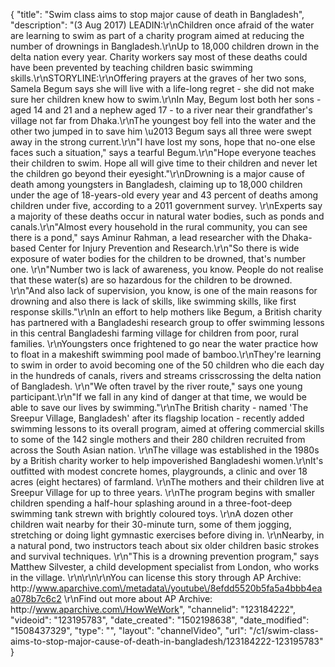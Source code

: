 {
    "title": "Swim class aims to stop major cause of death in Bangladesh",
    "description": "(3 Aug 2017) LEADIN:\r\nChildren once afraid of the water are learning to swim as part of a charity program aimed at reducing the number of drownings in Bangladesh.\r\nUp to 18,000 children drown in the delta nation every year. Charity workers say most of these deaths could have been prevented by teaching children basic swimming skills.\r\nSTORYLINE:\r\nOffering prayers at the graves of her two sons, Samela Begum says she will live with a life-long regret - she did not make sure her children knew how to swim.\r\nIn May, Begum lost both her sons - aged 14 and 21 and a nephew aged 17 - to a river near their grandfather's village not far from Dhaka.\r\nThe youngest boy fell into the water and the other two jumped in to save him \u2013 Begum says all three were swept away in the strong current.\r\n\"I have lost my sons, hope that no-one else faces such a situation,\" says a tearful Begum.\r\n\"Hope everyone teaches their children to swim. Hope all will give time to their children and never let the children go beyond their eyesight.\"\r\nDrowning is a major cause of death among youngsters in Bangladesh, claiming up to 18,000 children under the age of 18-years-old every year and 43 percent of deaths among children under five, according to a 2011 government survey. \r\nExperts say a majority of these deaths occur in natural water bodies, such as ponds and canals.\r\n\"Almost every household in the rural community, you can see there is a pond,\" says Aminur Rahman, a lead researcher with the Dhaka-based Center for Injury Prevention and Research.\r\n\"So there is wide exposure of water bodies for the children to be drowned, that's number one. \r\n\"Number two is lack of awareness, you know. People do not realise that these water(s) are so hazardous for the children to be drowned. \r\n\"And also lack of supervision, you know, is one of the main reasons for drowning and also there is lack of skills, like swimming skills, like first response skills.\"\r\nIn an effort to help mothers like Begum, a British charity has partnered with a Bangladeshi research group to offer swimming lessons in this central Bangladeshi farming village for children from poor, rural families. \r\nYoungsters once frightened to go near the water practice how to float in a makeshift swimming pool made of bamboo.\r\nThey're learning to swim in order to avoid becoming one of the 50 children who die each day in the hundreds of canals, rivers and streams crisscrossing the delta nation of Bangladesh. \r\n\"We often travel by the river route,\" says one young participant.\r\n\"If we fall in any kind of danger at that time, we would be able to save our lives by swimming.\"\r\nThe British charity - named 'The Sreepur Village, Bangladesh' after its flagship location - recently added swimming lessons to its overall program, aimed at offering commercial skills to some of the 142 single mothers and their 280 children recruited from across the South Asian nation. \r\nThe village was established in the 1980s by a British charity worker to help impoverished Bangladeshi women.\r\nIt's outfitted with modest concrete homes, playgrounds, a clinic and over 18 acres (eight hectares) of farmland. \r\nThe mothers and their children live at Sreepur Village for up to three years. \r\nThe program begins with smaller children spending a half-hour splashing around in a three-foot-deep swimming tank strewn with brightly coloured toys. \r\nA dozen other children wait nearby for their 30-minute turn, some of them jogging, stretching or doing light gymnastic exercises before diving in. \r\nNearby, in a natural pond, two instructors teach about six older children basic strokes and survival techniques. \r\n\"This is a drowning prevention program,\" says Matthew Silvester, a child development specialist from London, who works in the village. \r\n\r\n\r\nYou can license this story through AP Archive: http:\/\/www.aparchive.com\/metadata\/youtube\/8efdd5520b5fa5a4bbb4eaa078b7c6c2 \r\nFind out more about AP Archive: http:\/\/www.aparchive.com\/HowWeWork",
    "channelid": "123184222",
    "videoid": "123195783",
    "date_created": "1502198638",
    "date_modified": "1508437329",
    "type": "",
    "layout": "channelVideo",
    "url": "\/c1\/swim-class-aims-to-stop-major-cause-of-death-in-bangladesh\/123184222-123195783"
}
